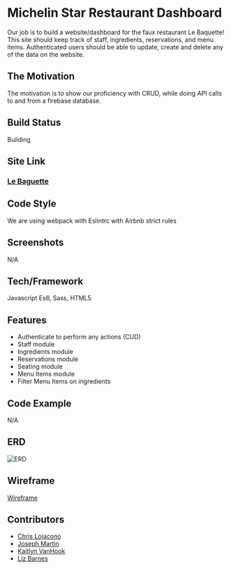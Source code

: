 # Michelin Star Restaurant Dashboard
Our job is to build a website/dashboard for the faux restaurant Le Baquette! This site should keep track of staff, ingredients, reservations, and menu items.
Authenticated users should be able to update, create and delete any of the data on the website.

## The Motivation
The motivation is to show our proficiency with CRUD, while doing API calls to and from a firebase database. 

## Build Status
Building

## Site Link
### [Le Baguette](https://michelin-star-35c92.web.app/)

## Code Style
We are using webpack with Eslintrc with Airbnb strict rules

## Screenshots
N/A

## Tech/Framework
Javascript Es6, Sass, HTML5

## Features
* Authenticate to perform any actions (CUD)
* Staff module
* Ingredients module
* Reservations module
* Seating module
* Menu Items module
* Filter Menu Items on ingredients

## Code Example
N/A

## ERD
![ERD](https://i.postimg.cc/bNRHYqzb/ERD-michelin-star.png)

## Wireframe
[Wireframe](https://www.figma.com/file/mgcTKkbXSx81KxopQasZaw/Wireframe?node-id=0%3A1)

## Contributors
* [Chris Lojacono](https://github.com/chrislojacono)
* [Joseph Martin](https://github.com/josephtmartin)
* [Kaitlyn VanHook](https://github.com/kaitvan)
* [Liz Barnes](https://github.com/liz-barnes)
